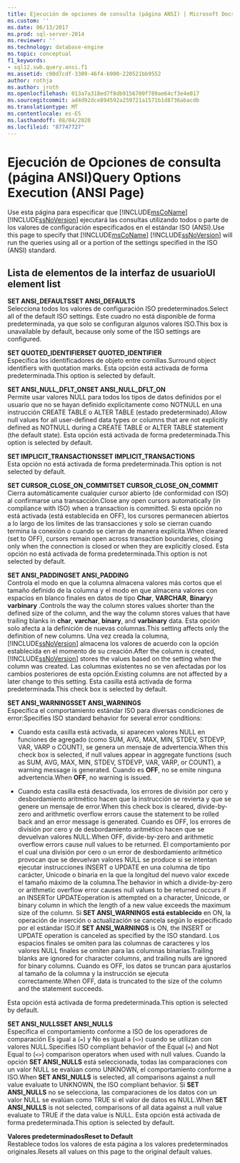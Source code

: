 ```yaml
---
title: Ejecución de opciones de consulta (página ANSI) | Microsoft Docs
ms.custom: ''
ms.date: 06/13/2017
ms.prod: sql-server-2014
ms.reviewer: ''
ms.technology: database-engine
ms.topic: conceptual
f1_keywords:
- sql12.swb.query.ansi.f1
ms.assetid: c90d7cdf-3309-46f4-b900-220521bb9552
author: rothja
ms.author: jroth
ms.openlocfilehash: 013a7a318ed7f8db9156700f789ae64cf3e4e017
ms.sourcegitcommit: ad4d92dce894592a259721a1571b1d8736abacdb
ms.translationtype: MT
ms.contentlocale: es-ES
ms.lasthandoff: 08/04/2020
ms.locfileid: "87747727"
---
```

# <a name="query-options-execution-ansi-page"></a><span data-ttu-id="c31e1-102">Ejecución de Opciones de consulta (página ANSI)</span><span class="sxs-lookup"><span data-stu-id="c31e1-102">Query Options Execution (ANSI Page)</span></span>
  <span data-ttu-id="c31e1-103">Use esta página para especificar que [!INCLUDE[msCoName](../includes/msconame-md.md)] [!INCLUDE[ssNoVersion](../includes/ssnoversion-md.md)] ejecutará las consultas utilizando todos o parte de los valores de configuración especificados en el estándar ISO (ANSI).</span><span class="sxs-lookup"><span data-stu-id="c31e1-103">Use this page to specify that [!INCLUDE[msCoName](../includes/msconame-md.md)] [!INCLUDE[ssNoVersion](../includes/ssnoversion-md.md)] will run the queries using all or a portion of the settings specified in the ISO (ANSI) standard.</span></span>  
  
## <a name="ui-element-list"></a><span data-ttu-id="c31e1-104">Lista de elementos de la interfaz de usuario</span><span class="sxs-lookup"><span data-stu-id="c31e1-104">UI element list</span></span>  
 <span data-ttu-id="c31e1-105">**SET ANSI_DEFAULTS**</span><span class="sxs-lookup"><span data-stu-id="c31e1-105">**SET ANSI_DEFAULTS**</span></span>  
 <span data-ttu-id="c31e1-106">Selecciona todos los valores de configuración ISO predeterminados.</span><span class="sxs-lookup"><span data-stu-id="c31e1-106">Select all of the default ISO settings.</span></span> <span data-ttu-id="c31e1-107">Este cuadro no está disponible de forma predeterminada, ya que solo se configuran algunos valores ISO.</span><span class="sxs-lookup"><span data-stu-id="c31e1-107">This box is unavailable by default, because only some of the ISO settings are configured.</span></span>  
  
 <span data-ttu-id="c31e1-108">**SET QUOTED_IDENTIFIER**</span><span class="sxs-lookup"><span data-stu-id="c31e1-108">**SET QUOTED_IDENTIFIER**</span></span>  
 <span data-ttu-id="c31e1-109">Especifica los identificadores de objeto entre comillas.</span><span class="sxs-lookup"><span data-stu-id="c31e1-109">Surround object identifiers with quotation marks.</span></span> <span data-ttu-id="c31e1-110">Esta opción está activada de forma predeterminada.</span><span class="sxs-lookup"><span data-stu-id="c31e1-110">This option is selected by default.</span></span>  
  
 <span data-ttu-id="c31e1-111">**SET ANSI_NULL_DFLT_ON**</span><span class="sxs-lookup"><span data-stu-id="c31e1-111">**SET ANSI_NULL_DFLT_ON**</span></span>  
 <span data-ttu-id="c31e1-112">Permite usar valores NULL para todos los tipos de datos definidos por el usuario que no se hayan definido explícitamente como NOTNULL en una instrucción CREATE TABLE o ALTER TABLE (estado predeterminado).</span><span class="sxs-lookup"><span data-stu-id="c31e1-112">Allow null values for all user-defined data types or columns that are not explicitly defined as NOTNULL during a CREATE TABLE or ALTER TABLE statement (the default state).</span></span> <span data-ttu-id="c31e1-113">Esta opción está activada de forma predeterminada.</span><span class="sxs-lookup"><span data-stu-id="c31e1-113">This option is selected by default.</span></span>  
  
 <span data-ttu-id="c31e1-114">**SET IMPLICIT_TRANSACTIONS**</span><span class="sxs-lookup"><span data-stu-id="c31e1-114">**SET IMPLICIT_TRANSACTIONS**</span></span>  
 <span data-ttu-id="c31e1-115">Esta opción no está activada de forma predeterminada.</span><span class="sxs-lookup"><span data-stu-id="c31e1-115">This option is not selected by default.</span></span>  
  
 <span data-ttu-id="c31e1-116">**SET CURSOR_CLOSE_ON_COMMIT**</span><span class="sxs-lookup"><span data-stu-id="c31e1-116">**SET CURSOR_CLOSE_ON_COMMIT**</span></span>  
 <span data-ttu-id="c31e1-117">Cierra automáticamente cualquier cursor abierto (de conformidad con ISO) al confirmarse una transacción.</span><span class="sxs-lookup"><span data-stu-id="c31e1-117">Close any open cursors automatically (in compliance with ISO) when a transaction is committed.</span></span> <span data-ttu-id="c31e1-118">Si esta opción no está activada (está establecida en OFF), los cursores permanecen abiertos a lo largo de los límites de las transacciones y solo se cierran cuando termina la conexión o cuando se cierran de manera explícita.</span><span class="sxs-lookup"><span data-stu-id="c31e1-118">When cleared (set to OFF), cursors remain open across transaction boundaries, closing only when the connection is closed or when they are explicitly closed.</span></span> <span data-ttu-id="c31e1-119">Esta opción no está activada de forma predeterminada.</span><span class="sxs-lookup"><span data-stu-id="c31e1-119">This option is not selected by default.</span></span>  
  
 <span data-ttu-id="c31e1-120">**SET ANSI_PADDING**</span><span class="sxs-lookup"><span data-stu-id="c31e1-120">**SET ANSI_PADDING**</span></span>  
 <span data-ttu-id="c31e1-121">Controla el modo en que la columna almacena valores más cortos que el tamaño definido de la columna y el modo en que almacena valores con espacios en blanco finales en datos de tipo **Char**, **VARCHAR**, **Binary**y **varbinary** .</span><span class="sxs-lookup"><span data-stu-id="c31e1-121">Controls the way the column stores values shorter than the defined size of the column, and the way the column stores values that have trailing blanks in **char**, **varchar**, **binary**, and **varbinary** data.</span></span> <span data-ttu-id="c31e1-122">Esta opción solo afecta a la definición de nuevas columnas.</span><span class="sxs-lookup"><span data-stu-id="c31e1-122">This setting affects only the definition of new columns.</span></span> <span data-ttu-id="c31e1-123">Una vez creada la columna, [!INCLUDE[ssNoVersion](../includes/ssnoversion-md.md)] almacena los valores de acuerdo con la opción establecida en el momento de su creación.</span><span class="sxs-lookup"><span data-stu-id="c31e1-123">After the column is created, [!INCLUDE[ssNoVersion](../includes/ssnoversion-md.md)] stores the values based on the setting when the column was created.</span></span> <span data-ttu-id="c31e1-124">Las columnas existentes no se ven afectadas por los cambios posteriores de esta opción.</span><span class="sxs-lookup"><span data-stu-id="c31e1-124">Existing columns are not affected by a later change to this setting.</span></span> <span data-ttu-id="c31e1-125">Esta casilla está activada de forma predeterminada.</span><span class="sxs-lookup"><span data-stu-id="c31e1-125">This check box is selected by default.</span></span>  
  
 <span data-ttu-id="c31e1-126">**SET ANSI_WARNINGS**</span><span class="sxs-lookup"><span data-stu-id="c31e1-126">**SET ANSI_WARNINGS**</span></span>  
 <span data-ttu-id="c31e1-127">Especifica el comportamiento estándar ISO para diversas condiciones de error:</span><span class="sxs-lookup"><span data-stu-id="c31e1-127">Specifies ISO standard behavior for several error conditions:</span></span>  
  
-   <span data-ttu-id="c31e1-128">Cuando esta casilla está activada, si aparecen valores NULL en funciones de agregado (como SUM, AVG, MAX, MIN, STDEV, STDEVP, VAR, VARP o COUNT), se genera un mensaje de advertencia.</span><span class="sxs-lookup"><span data-stu-id="c31e1-128">When this check box is selected, if null values appear in aggregate functions (such as SUM, AVG, MAX, MIN, STDEV, STDEVP, VAR, VARP, or COUNT), a warning message is generated.</span></span> <span data-ttu-id="c31e1-129">Cuando es **OFF**, no se emite ninguna advertencia.</span><span class="sxs-lookup"><span data-stu-id="c31e1-129">When **OFF**, no warning is issued.</span></span>  
  
-   <span data-ttu-id="c31e1-130">Cuando esta casilla está desactivada, los errores de división por cero y desbordamiento aritmético hacen que la instrucción se revierta y que se genere un mensaje de error.</span><span class="sxs-lookup"><span data-stu-id="c31e1-130">When this check box is cleared, divide-by-zero and arithmetic overflow errors cause the statement to be rolled back and an error message is generated.</span></span> <span data-ttu-id="c31e1-131">Cuando es OFF, los errores de división por cero y de desbordamiento aritmético hacen que se devuelvan valores NULL.</span><span class="sxs-lookup"><span data-stu-id="c31e1-131">When OFF, divide-by-zero and arithmetic overflow errors cause null values to be returned.</span></span> <span data-ttu-id="c31e1-132">El comportamiento por el cual una división por cero o un error de desbordamiento aritmético provocan que se devuelvan valores NULL se produce si se intentan ejecutar instrucciones INSERT o UPDATE en una columna de tipo carácter, Unicode o binaria en la que la longitud del nuevo valor excede el tamaño máximo de la columna.</span><span class="sxs-lookup"><span data-stu-id="c31e1-132">The behavior in which a divide-by-zero or arithmetic overflow error causes null values to be returned occurs if an INSERTor UPDATEoperation is attempted on a character, Unicode, or binary column in which the length of a new value exceeds the maximum size of the column.</span></span> <span data-ttu-id="c31e1-133">Si **SET ANSI_WARNINGS está establecido** en ON, la operación de inserción o actualización se cancela según lo especificado por el estándar ISO.</span><span class="sxs-lookup"><span data-stu-id="c31e1-133">If **SET ANSI_WARNINGS** is ON, the INSERT or UPDATE operation is canceled as specified by the ISO standard.</span></span> <span data-ttu-id="c31e1-134">Los espacios finales se omiten para las columnas de caracteres y los valores NULL finales se omiten para las columnas binarias.</span><span class="sxs-lookup"><span data-stu-id="c31e1-134">Trailing blanks are ignored for character columns, and trailing nulls are ignored for binary columns.</span></span> <span data-ttu-id="c31e1-135">Cuando es OFF, los datos se truncan para ajustarlos al tamaño de la columna y la instrucción se ejecuta correctamente.</span><span class="sxs-lookup"><span data-stu-id="c31e1-135">When OFF, data is truncated to the size of the column and the statement succeeds.</span></span>  
  
 <span data-ttu-id="c31e1-136">Esta opción está activada de forma predeterminada.</span><span class="sxs-lookup"><span data-stu-id="c31e1-136">This option is selected by default.</span></span>  
  
 <span data-ttu-id="c31e1-137">**SET ANSI_NULLS**</span><span class="sxs-lookup"><span data-stu-id="c31e1-137">**SET ANSI_NULLS**</span></span>  
 <span data-ttu-id="c31e1-138">Especifica el comportamiento conforme a ISO de los operadores de comparación Es igual a (`=`) y No es igual a (`<>`) cuando se utilizan con valores NULL.</span><span class="sxs-lookup"><span data-stu-id="c31e1-138">Specifies ISO compliant behavior of the Equal (`=`) and Not Equal to (`<>`) comparison operators when used with null values.</span></span> <span data-ttu-id="c31e1-139">Cuando la opción **SET ANSI_NULLS** está seleccionada, todas las comparaciones con un valor NULL se evalúan como UNKNOWN, el comportamiento conforme a ISO.</span><span class="sxs-lookup"><span data-stu-id="c31e1-139">When **SET ANSI_NULLS** is selected, all comparisons against a null value evaluate to UNKNOWN, the ISO compliant behavior.</span></span> <span data-ttu-id="c31e1-140">Si **SET ANSI_NULLS** no se selecciona, las comparaciones de los datos con un valor NULL se evalúan como TRUE si el valor de datos es NULL.</span><span class="sxs-lookup"><span data-stu-id="c31e1-140">When **SET ANSI_NULLS** is not selected, comparisons of all data against a null value evaluate to TRUE if the data value is NULL.</span></span> <span data-ttu-id="c31e1-141">Esta opción está activada de forma predeterminada.</span><span class="sxs-lookup"><span data-stu-id="c31e1-141">This option is selected by default.</span></span>  
  
 <span data-ttu-id="c31e1-142">**Valores predeterminados**</span><span class="sxs-lookup"><span data-stu-id="c31e1-142">**Reset to Default**</span></span>  
 <span data-ttu-id="c31e1-143">Restablece todos los valores de esta página a los valores predeterminados originales.</span><span class="sxs-lookup"><span data-stu-id="c31e1-143">Resets all values on this page to the original default values.</span></span>  
  
  
